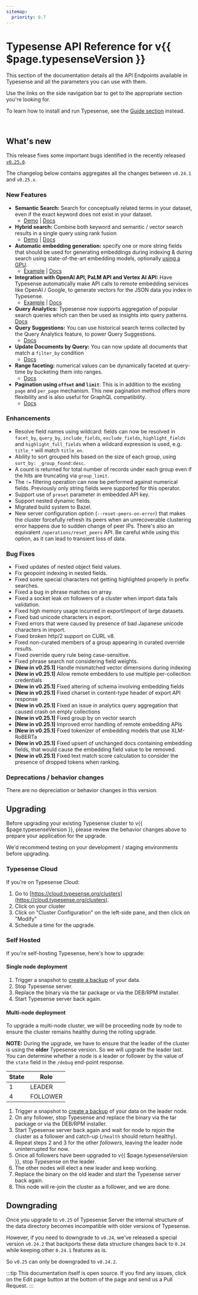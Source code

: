 ```yaml
---
sitemap:
  priority: 0.7
---
```


# Typesense API Reference for v{{ $page.typesenseVersion }}

This section of the documentation details all the API Endpoints available in Typesense and all the parameters you can use with them.

Use the links on the side navigation bar to get to the appropriate section you're looking for.

To learn how to install and run Typesense, see the [Guide section](/guide/README.md) instead.

<br/>

## What's new

This release fixes some important bugs identified in the recently released [`v0.25.0`](../../0.25.0/).

The changelog below contains aggregates all the changes between `v0.24.1` and `v0.25.x`.


### New Features

- **Semantic Search:** Search for conceptually related terms in your dataset, even if the exact keyword does not exist in your dataset. 
  - [Demo](https://hn-comments-search.typesense.org) | [Docs](https://typesense.org/docs/0.25.1/api/vector-search.html#semantic-search)
- **Hybrid search:** Combine both keyword and semantic / vector search results in a single query using rank fusion
  - [Demo](https://hn-comments-search.typesense.org) | [Docs](https://typesense.org/docs/0.25.1/api/vector-search.html#hybrid-search)
- **Automatic embedding generation:** specify one or more string fields that should be used for generating embeddings during indexing & during search using
    state-of-the-art embedding models, optionally [using a GPU](https://typesense.org/docs/0.25.1/api/vector-search.html#using-a-gpu-optional). 
  - [Example](https://github.com/typesense/showcase-hn-comments-semantic-search/blob/0a10f2ef34e01e79049e7ba42ae8660e80cf524f/scripts/indexDataInTypesense.js#L32-L45) | [Docs](https://typesense.org/docs/0.25.1/api/vector-search.html#using-built-in-models)
- **Integration with OpenAI API, PaLM API and Vertex AI API:** Have Typesense automatically make API calls to remote embedding services like OpenAI / Google, to generate vectors for the JSON data you index in Typesense. 
  - [Example](https://github.com/typesense/showcase-hn-comments-semantic-search/blob/0a10f2ef34e01e79049e7ba42ae8660e80cf524f/scripts/indexDataInTypesense.js#L49-L67) | [Docs](https://typesense.org/docs/0.25.1/api/vector-search.html#using-openai-api)
- **Query Analytics:** Typesense now supports aggregation of popular search queries which can then be used as insights into query patterns. [Docs](https://typesense.org/docs/0.25.1/api/analytics-query-suggestions.html)
- **Query Suggestions:** You can use historical search terms collected by the Query Analytics feature, to power Query Suggestions.
  - [Docs](https://typesense.org/docs/0.25.1/api/analytics-query-suggestions.html#query-suggestions)
- **Update Documents by Query:** You can now update all documents that match a `filter_by` condition
  - [Docs](https://typesense.org/docs/0.25.1/api/documents.html#update-by-query)
- **Range faceting:** numerical values can be dynamically faceted at query-time by bucketing them into ranges.
  - [Docs](https://typesense.org/docs/0.25.1/api/search.html#faceting-parameters)
- **Pagination using `offset` and `limit`**: This is in addition to the existing `page` and `per_page` mechanism. This new pagination method offers more flexibility and is also useful for GraphQL compatibility.
  - [Docs](https://typesense.org/docs/0.25.1/api/search.html#pagination-parameters)

### Enhancements

- Resolve field names using wildcard: fields can now be resolved in `facet_by`, `query_by`, `include_fields`, `exclude_fields`,
  `highlight_fields` and `highlight_full_fields` when a wildcard expression is used, e.g. `title_*` will match `title_en`.
- Ability to sort grouped hits based on the size of each group, using `sort_by: _group_found:desc`.
- A count is returned for total number of records under each group even if the hits are truncating via `group_limit`.
- The `!=` filtering operation can now be performed against numerical fields. Previously only string fields were supported for this operator.
- Support use of `preset` parameter in embedded API key.
- Support nested dynamic fields. 
- Migrated build system to Bazel.
- New server configuration option (`--reset-peers-on-error`) that makes the cluster forcefully refresh its peers when an
  unrecoverable clustering error happens due to sudden change of peer IPs. There's also an equivalent
  `/operations/reset_peers` API. Be careful while using this option, as it can lead to transient loss of data.

### Bug Fixes

- Fixed updates of nested object field values.
- Fix geopoint indexing in nested fields.
- Fixed some special characters not getting highlighted properly in prefix searches.
- Fixed a bug in phrase matches on array.
- Fixed a socket leak on followers of a cluster when import data fails validation.
- Fixed high memory usage incurred in export/import of large datasets.
- Fixed bad unicode characters in export.
- Fixed errors that were caused by presence of bad Japanese unicode characters in import.
- Fixed broken http/2 support on CURL v8.
- Fixed non-curated members of a group appearing in curated override results.
- Fixed override query rule being case-sensitive.
- Fixed phrase search not considering field weights.
- **[New in v0.25.1]** Handle mismatched vector dimensions during indexing
- **[New in v0.25.1]** Allow remote embedders to use multiple per-collection credentials
- **[New in v0.25.1]** Fixed altering of schema involving embedding fields
- **[New in v0.25.1]** Fixed charset in content-type header of export API response
- **[New in v0.25.1]** Fixed an issue in analytics query aggregation that caused crash on empty collections
- **[New in v0.25.1]** Fixed group by on vector search
- **[New in v0.25.1]** Improved error handling of remote embedding APIs
- **[New in v0.25.1]** Fixed tokenizer of embedding models that use XLM-RoBERTa
- **[New in v0.25.1]** Fixed upsert of unchanged docs containing embedding fields, that would cause the embedding field value to be removed.
- **[New in v0.25.1]** Fixed text match score calculation to consider the presence of dropped tokens when ranking.

### Deprecations / behavior changes

There are no depreciation or behavior changes in this version.

## Upgrading

Before upgrading your existing Typesense cluster to v{{ $page.typesenseVersion }}, please review the behavior
changes above to prepare your application for the upgrade.

We'd recommend testing on your development / staging environments before upgrading. 

### Typesense Cloud

If you're on Typesense Cloud:

1. Go to [https://cloud.typesense.org/clusters](https://cloud.typesense.org/clusters).
2. Click on your cluster
3. Click on "Cluster Configuration" on the left-side pane, and then click on "Modify"
4. Schedule a time for the upgrade.

### Self Hosted

If you're self-hosting Typesense, here's how to upgrade:

#### Single node deployment

1. Trigger a snapshot to [create a backup](cluster-operations.md#create-snapshot-for-backups) of your data.
2. Stop Typesense server.
3. Replace the binary via the tar package or via the DEB/RPM installer. 
4. Start Typesense server back again.

#### Multi-node deployment

To upgrade a multi-node cluster, we will be proceeding node by node to ensure the cluster remains healthy during the rolling upgrade.

**NOTE:** During the upgrade, we have to ensure that the leader of the cluster is using the **older** Typesense version. 
So we will upgrade the leader last. You can determine whether a node is a leader or follower by the value of the `state` 
field in the `/debug` end-point response.

| State | Role     |
|-------|----------|
| 1     | LEADER   |
| 4     | FOLLOWER |

1. Trigger a snapshot to [create a backup](cluster-operations.md#create-snapshot-for-backups) of your data 
   on the leader node.
2. On any follower, stop Typesense and replace the binary via the tar package or via the DEB/RPM installer.
3. Start Typesense server back again and wait for node to rejoin the cluster as a follower and catch-up (`/health` should return healthy). 
4. Repeat steps 2 and 3 for the other _followers_, leaving the leader node uninterrupted for now.
5. Once all followers have been upgraded to v{{ $page.typesenseVersion }}, stop Typesense on the leader.
6. The other nodes will elect a new leader and keep working. 
7. Replace the binary on the old leader and start the Typesense server back again. 
8. This node will re-join the cluster as a follower, and we are done.


## Downgrading

Once you upgrade to `v0.25` of Typesense Server the internal structure of the data directory becomes incompatible with older versions of Typesense. 

However, if you need to downgrade to `v0.24`, we've released a special version `v0.24.2` that backports these data structure changes back to `0.24` while keeping other `0.24.1` features as is.

So `v0.25` can only be downgraded to `v0.24.2`. 

:::tip
This documentation itself is open source. If you find any issues, click on the Edit page button at the bottom of the page and send us a Pull Request.
:::

<RedirectOldLinks />